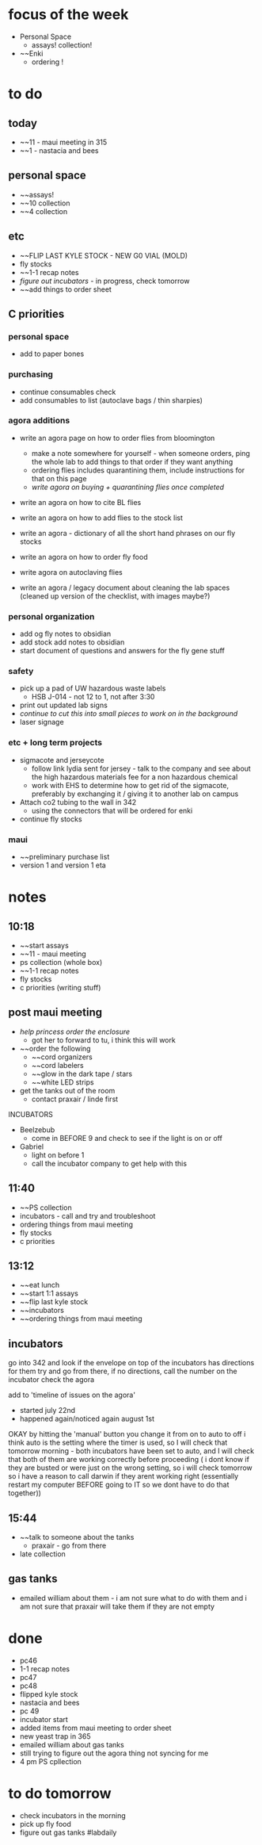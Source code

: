 # focus of the week
- Personal Space
	- assays! collection! 
- ~~Enki
	- ordering ! 

# to do
## today
- ~~11 - maui meeting in 315
- ~~1 - nastacia and bees
## personal space
- ~~assays!
- ~~10 collection
- ~~4 collection

## etc
- ~~FLIP LAST KYLE STOCK - NEW G0 VIAL (MOLD)
- fly stocks
- ~~1-1 recap notes
- *figure out incubators* - in progress, check tomorrow
- ~~add things to order sheet

## C priorities 

### personal space
- add to paper bones
### purchasing
- continue consumables check
- add consumables to list (autoclave bags / thin sharpies)
### agora additions
- write an agora page on how to order flies from bloomington 
	- make a note somewhere for yourself - when someone orders, ping the whole lab to add things to that order if they want anything
	- ordering flies includes quarantining them, include instructions for that on this page
	- *write agora on buying + quarantining flies once completed*

- write an agora on how to cite BL flies
- write an agora on how to add flies to the stock list

- write an agora - dictionary of all the short hand phrases on our fly stocks

- write an agora on how to order fly food
- write agora on autoclaving flies

- write an agora / legacy document about cleaning the lab spaces (cleaned up version of the checklist, with images maybe?)
### personal organization
- add og fly notes to obsidian
- add stock add notes to obsidian
- start document of questions and answers for the fly gene stuff
### safety
- pick up a pad of UW hazardous waste labels 
	- HSB J-014 - not 12 to 1, not after 3:30
- print out updated lab signs
- *continue to cut this into small pieces to work on in the background*
- laser signage

### etc + long term projects
- sigmacote and jerseycote
	- follow link lydia sent for jersey - talk to the company and see about the high hazardous materials fee for a non hazardous chemical
	- work with EHS to determine how to get rid of the sigmacote, preferably by exchanging it / giving it to another lab on campus
- Attach co2 tubing to the wall in 342
	- using the connectors that will be ordered for enki
- continue fly stocks
### maui
- ~~preliminary purchase list
- version 1 and version 1 eta

# notes

## 10:18
- ~~start assays
- ~~11 - maui meeting
- ps collection (whole box)
- ~~1-1 recap notes
- fly stocks
- c priorities (writing stuff)

## post maui meeting
- *help princess order the enclosure*
	- got her to forward to tu, i think this will work
- ~~order the following
	- ~~cord organizers
	- ~~cord labelers
	- ~~glow in the dark tape / stars
	- ~~white LED strips
- get the tanks out of the room
	- contact praxair / linde first 

INCUBATORS
- Beelzebub
	- come in BEFORE 9 and check to see if the light is on or off
- Gabriel
	- light on before 1
	- call the incubator company to get help with this

## 11:40
- ~~PS collection
- incubators - call and try and troubleshoot
- ordering things from maui meeting
- fly stocks
- c priorities

## 13:12
- ~~eat lunch
- ~~start 1:1 assays
- ~~flip last kyle stock
- ~~incubators
- ~~ordering things from maui meeting

## incubators
go into 342 and look if the envelope on top of the incubators has directions for them
try and go from there, if no directions, call the number on the incubator
check the agora 

add to 'timeline of issues on the agora'
- started july 22nd
- happened again/noticed again august 1st

OKAY by hitting the 'manual' button you change it from on to auto to off
i think auto is the setting where the timer is used, so I will check that tomorrow morning - both incubators have been set to auto, and I will check that both of them are working correctly before proceeding ( i dont know if they are busted or were just on the wrong setting, so i will check tomorrow so i have a reason to call darwin if they arent working right (essentially restart my computer BEFORE going to IT so we dont have to do that together))

## 15:44
- ~~talk to someone about the tanks
	- praxair - go from there
- late collection

## gas tanks
- emailed william about them - i am not sure what to do with them and i am not sure that praxair will take them if they are not empty
# done 
- pc46
- 1-1 recap notes
- pc47
- pc48
- flipped kyle stock
- nastacia and bees
- pc 49
- incubator start
- added items from maui meeting to order sheet
- new yeast trap in 365
- emailed william about gas tanks
- still trying to figure out the agora thing not syncing for me
- 4 pm PS cpllection
# to do tomorrow
- check incubators in the morning
- pick up fly food
- figure out gas tanks
#labdaily 